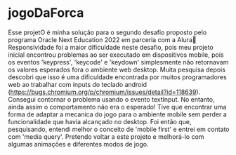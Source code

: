 # jogoDaForca
Esse projetO é minha solução para o segundo desafio proposto pelo programa Oracle Next Education 2022 em parceria com a Alura👋
Responsividade foi a maior dificuldade neste desafio, pois meu projeto inicial encontrou problemas ao ser executado em dispositivos mobile, pois os eventos 'keypress', 'keycode' e 'keydown' simplesmente não retornavam os valores esperados fora o ambiente web desktop. Muita pesquisa depois descobri que isso é uma dificuldade encontrada por muitos programadores web ao trabalhar com inputs do teclado android (https://bugs.chromium.org/p/chromium/issues/detail?id=118639). Consegui contornar o problema usando o evento textInput. No entanto, ainda assim o comportamento não era o esperado! Tive que encontrar uma forma de adaptar a mecanica do jogo para o ambiente mobile sem perder a funcionalidade que havia alcançado no desktop. Foi então que, pesquisando, entendi melhor o conceito de 'mobile first' e entrei em contato com 'media query'.
Pretendo voltar a este projeto e melhorá-lo com algumas animações e diferentes modos de jogo.
